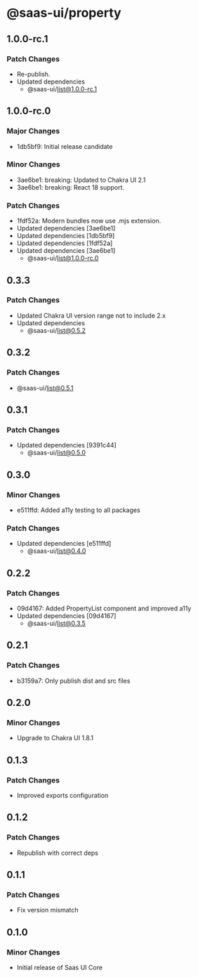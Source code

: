 # @saas-ui/property

## 1.0.0-rc.1

### Patch Changes

- Re-publish.
- Updated dependencies
  - @saas-ui/list@1.0.0-rc.1

## 1.0.0-rc.0

### Major Changes

- 1db5bf9: Initial release candidate

### Minor Changes

- 3ae6be1: breaking: Updated to Chakra UI 2.1
- 3ae6be1: breaking: React 18 support.

### Patch Changes

- 1fdf52a: Modern bundles now use .mjs extension.
- Updated dependencies [3ae6be1]
- Updated dependencies [1db5bf9]
- Updated dependencies [1fdf52a]
- Updated dependencies [3ae6be1]
  - @saas-ui/list@1.0.0-rc.0

## 0.3.3

### Patch Changes

- Updated Chakra UI version range not to include 2.x
- Updated dependencies
  - @saas-ui/list@0.5.2

## 0.3.2

### Patch Changes

- @saas-ui/list@0.5.1

## 0.3.1

### Patch Changes

- Updated dependencies [9391c44]
  - @saas-ui/list@0.5.0

## 0.3.0

### Minor Changes

- e511ffd: Added a11y testing to all packages

### Patch Changes

- Updated dependencies [e511ffd]
  - @saas-ui/list@0.4.0

## 0.2.2

### Patch Changes

- 09d4167: Added PropertyList component and improved a11y
- Updated dependencies [09d4167]
  - @saas-ui/list@0.3.5

## 0.2.1

### Patch Changes

- b3159a7: Only publish dist and src files

## 0.2.0

### Minor Changes

- Upgrade to Chakra UI 1.8.1

## 0.1.3

### Patch Changes

- Improved exports configuration

## 0.1.2

### Patch Changes

- Republish with correct deps

## 0.1.1

### Patch Changes

- Fix version mismatch

## 0.1.0

### Minor Changes

- Initial release of Saas UI Core
